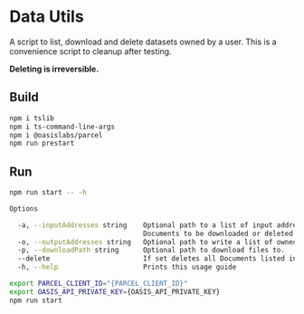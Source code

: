 # Data Utils

A script to list, download and delete datasets owned by a user.
This is a convenience script to cleanup after testing.

**Deleting is irreversible.**

## Build

```bash
npm i tslib
npm i ts-command-line-args
npm i @oasislabs/parcel
npm run prestart
```
## Run

```bash
npm run start -- -h

Options

  -a, --inputAddresses string    Optional path to a list of input addresses, one address per line.        
                                 Documents to be downloaded or deleted based on other arg.                
  -o, --outputAddresses string   Optional path to write a list of owned addresses, one address per line.  
  -p, --downloadPath string      Optional path to download files to.                                      
  --delete                       If set deletes all Documents listed in the input file.                   
  -h, --help                     Prints this usage guide    
```

```bash
export PARCEL_CLIENT_ID="{PARCEL_CLIENT_ID}"
export OASIS_API_PRIVATE_KEY={OASIS_API_PRIVATE_KEY}
npm run start
```